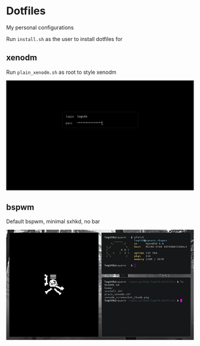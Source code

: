 # Dotfiles

My personal configurations

Run `install.sh` as the user to install dotfiles for

## xenodm

Run `plain_xenodm.sh` as root to style xenodm

![xenodm screenshot](xenodm_screenshot_thumb.png)

## bspwm 

Default bspwm, minimal sxhkd, no bar

![bspwm screenshot](bspwm_screenshot_thumb.png)

